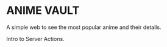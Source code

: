 # ANIME VAULT

A simple web to see the most popular anime and their details.

Intro to Server Actions.
